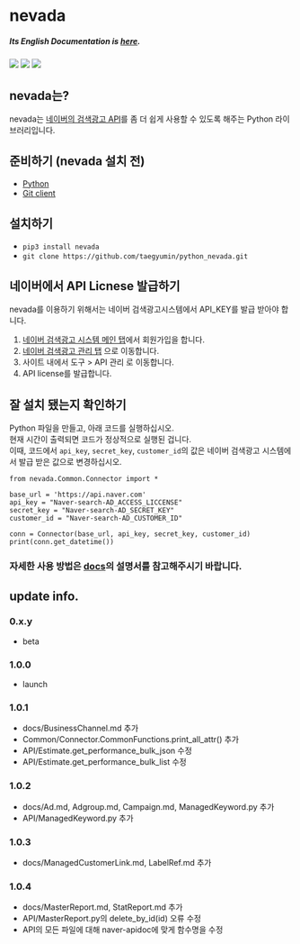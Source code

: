 # nevada

##### Its English Documentation is [here](https://github.com/taegyumin/python_nevada/blob/master/README(english).md).

[<img src="https://img.shields.io/pypi/v/nevada">](https://pypi.org/project/nevada/)
[<img src="https://img.shields.io/pypi/pyversions/nevada">](https://pypi.org/project/nevada/)
[<img src="https://img.shields.io/github/license/taegyumin/python_nevada">](https://github.com/taegyumin/python_nevada/blob/master/LICENSE)

## nevada는?
nevada는 [네이버의 검색광고 API](https://github.com/naver/searchad-apidoc)를 좀 더 쉽게 사용할 수 있도록 해주는 Python 라이브러리입니다.

## 준비하기 (nevada 설치 전)
- [Python](https://www.python.org/) <br>
- [Git client](https://git-scm.com/downloads) <br>

## 설치하기
- `pip3 install nevada` <br>
- `git clone https://github.com/taegyumin/python_nevada.git` <br>

## 네이버에서 API Licnese 발급하기
nevada를 이용하기 위해서는 네이버 검색광고시스템에서 API_KEY를 발급 받아야 합니다. <br>

1. [네이버 검색광고 시스템 메인 탭](http://searchad.naver.com)에서 회원가입을 합니다.
2. [네이버 검색광고 관리 탭](http://manage.searchad.naver.com) 으로 이동합니다.
3. 사이트 내에서 도구 > API 관리 로 이동합니다.
4. API license를 발급합니다.


## 잘 설치 됐는지 확인하기
Python 파일을 만들고, 아래 코드를 실행하십시오. <br>
현재 시간이 출력되면 코드가 정상적으로 실행된 겁니다. <br>
이때, 코드에서 `api_key`, `secret_key`, `customer_id`의 값은 네이버 검색광고 시스템에서 발급 받은 값으로 변경하십시오.

	from nevada.Common.Connector import *
	
	base_url = 'https://api.naver.com'
	api_key = "Naver-search-AD_ACCESS_LICCENSE"
	secret_key = "Naver-search-AD_SECRET_KEY"
	customer_id = "Naver-search-AD_CUSTOMER_ID"

	conn = Connector(base_url, api_key, secret_key, customer_id)
	print(conn.get_datetime())
	
### 자세한 사용 방법은 [docs](https://github.com/taegyumin/python_nevada/tree/master/docs)의 설명서를 참고해주시기 바랍니다.

## update info.
### 0.x.y
- beta

### 1.0.0
- launch

### 1.0.1
- docs/BusinessChannel.md 추가
- Common/Connector.CommonFunctions.print_all_attr() 추가
- API/Estimate.get_performance_bulk_json 수정
- API/Estimate.get_performance_bulk_list 수정

### 1.0.2
- docs/Ad.md, Adgroup.md, Campaign.md, ManagedKeyword.py 추가
- API/ManagedKeyword.py 추가

### 1.0.3
- docs/ManagedCustomerLink.md, LabelRef.md 추가

### 1.0.4
- docs/MasterReport.md, StatReport.md 추가
- API/MasterReport.py의 delete_by_id(id) 오류 수정
- API의 모든 파일에 대해 naver-apidoc에 맞게 함수명을 수정
